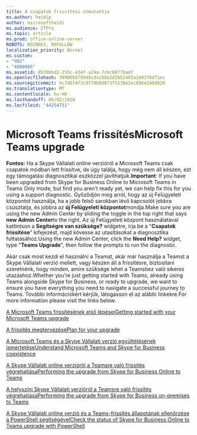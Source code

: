 ```yaml
---
title: A csapatok frissítési útmutatója
ms.author: heidip
author: microsoftheidi
ms.audience: ITPro
ms.topic: article
ms.prod: office-online-server
ROBOTS: NOINDEX, NOFOLLOW
localization_priority: Normal
ms.custom:
- "982"
- "4000006"
ms.assetid: 0530bbd2-255c-434f-a24a-7c6c0877bad7
ms.openlocfilehash: 39986b670948cdccb8a2d2652403a2e0376d71ec
ms.sourcegitcommit: bc7d6f4f3c9f7060d073f5130e1ec856e248d020
ms.translationtype: MT
ms.contentlocale: hu-HU
ms.lasthandoff: 06/02/2020
ms.locfileid: "44254751"
---
```

# <a name="microsoft-teams-upgrade"></a><span data-ttu-id="4403d-102">Microsoft Teams frissítés</span><span class="sxs-lookup"><span data-stu-id="4403d-102">Microsoft Teams upgrade</span></span>

<span data-ttu-id="4403d-103">**Fontos:** Ha a Skype Vállalati online verzióról a Microsoft Teams csak csapatok módban lett frissítve, de úgy találja, hogy még nem áll készen, ezt egy támogatási diagnosztikai eszközzel javíthatjuk.</span><span class="sxs-lookup"><span data-stu-id="4403d-103">**Important**: If you have been upgraded from Skype for Business Online to Microsoft Teams in Teams Only mode, but find you aren’t ready yet, we can help fix this for you using a support diagnostic.</span></span> <span data-ttu-id="4403d-104">Győződjön meg arról, hogy az új Felügyeleti központot használja, ha a jobb felső sarokban lévő kapcsolót jobbra csúsztatja, és jobbra az **új Felügyeleti központot**mondja.</span><span class="sxs-lookup"><span data-stu-id="4403d-104">Make sure you are using the new Admin Center by sliding the toggle in the top right that says **new Admin Center**to the right.</span></span> <span data-ttu-id="4403d-105">Az új Felügyeleti központ használatával kattintson a **Segítségre van szüksége?** widgetre, írja be a "**Csapatok frissítése**" kifejezést, majd kövesse az utasításokat a diagnosztika futtatásához.</span><span class="sxs-lookup"><span data-stu-id="4403d-105">Using the new Admin Center, click the **Need Help?** widget, type "**Teams Upgrade**", then follow the prompts to run the diagnostic.</span></span>

<span data-ttu-id="4403d-106">Akár csak most kezdi el használni a Teamst, akár már használja a Teamst a Skype Vállalati verzió mellett, vagy készen áll a frissítésre, biztosítani szeretnénk, hogy minden, amire szüksége lehet a Teamshez való sikeres utazáshoz.</span><span class="sxs-lookup"><span data-stu-id="4403d-106">Whether you’re just getting started with Teams, already using Teams alongside Skype for Business, or ready to upgrade, we want to ensure you have everything you need to navigate a successful journey to Teams.</span></span> <span data-ttu-id="4403d-107">További információkért kérjük, látogasson el az alábbi linkekre.</span><span class="sxs-lookup"><span data-stu-id="4403d-107">For more information please visit the links below.</span></span>

[<span data-ttu-id="4403d-108">A Microsoft Teams frissítésének első lépései</span><span class="sxs-lookup"><span data-stu-id="4403d-108">Getting started with your Microsoft Teams upgrade</span></span>](https://docs.microsoft.com/MicrosoftTeams/upgrade-start-here)

[<span data-ttu-id="4403d-109">A frissítés megtervezése</span><span class="sxs-lookup"><span data-stu-id="4403d-109">Plan for your upgrade</span></span>](https://docs.microsoft.com/MicrosoftTeams/upgrade-plan-journey)

[<span data-ttu-id="4403d-110">A Microsoft Teams és a Skype Vállalati verzió együttélésének ismertetése</span><span class="sxs-lookup"><span data-stu-id="4403d-110">Understand Microsoft Teams and Skype for Business coexistence</span></span>](https://docs.microsoft.com/MicrosoftTeams/teams-and-skypeforbusiness-coexistence-and-interoperability)

[<span data-ttu-id="4403d-111">A Skype Vállalati online verzióról a Teamsre való frissítés végrehajtása</span><span class="sxs-lookup"><span data-stu-id="4403d-111">Performing the upgrade from Skype for Business Online to Teams</span></span>](https://docs.microsoft.com/MicrosoftTeams/upgrade-to-teams-execute-skypeforbusinessonline)

[<span data-ttu-id="4403d-112">A helyszíni Skype Vállalati verzióról a Teamsre való frissítés végrehajtása</span><span class="sxs-lookup"><span data-stu-id="4403d-112">Performing the upgrade from Skype for Business on-premises to Teams</span></span>](https://docs.microsoft.com/MicrosoftTeams/upgrade-to-teams-execute-skypeforbusinesshybridonprem)
 
[<span data-ttu-id="4403d-113">A Skype Vállalati online verzió és a Teams-frissítés állapotának ellenőrzése a PowerShell segítségével</span><span class="sxs-lookup"><span data-stu-id="4403d-113">Check the status of Skype for Business Online to Teams upgrade with PowerShell</span></span>](https://docs.microsoft.com/powershell/module/skype/get-csteamsupgradestatus?view=skype-ps)